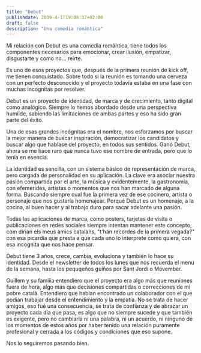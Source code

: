 ```yaml
---
title: "Debut"
publishdate: 2019-4-1T19:08:37+02:00
draft: false
description: "Una comedia romántica"
---
```

<div class="article__content">
<p>
Mi relación con Debut es una comedia romántica, tiene todos los componentes necesarios para emocionar, crear ilusión, empatizar, disgustarte y como no... reirte.

Es uno de esos proyectos que, después de la primera reunión de kick off, me tienen conquistado. Sobre todo si la reunión es tomando una cerveza con un perfecto desconocido y el proyecto todavía estaba en una fase con muchas incognitas por resolver.

Debut es un proyecto de identidad, de marca y de crecimiento, tanto digital como analógico. Siempre lo hemos abordado desde una perspectiva humilde, sabiendo las limitaciones de ambas partes y eso ha sido gran parte del éxito.

Una de esas grandes incógnitas era el nombre, nos esforzamos por buscar la mejor manera de buscar inspiración, democratizar los candidatos y buscar algo que hablase del proyecto, en todos sus sentidos. Ganó Debut, ahora se me hace raro que nunca tuvo ese nombre de entrada, pero que lo tenía en esencia.

La identidad es sencilla, con un sistema básico de representación de marca, pero cargada de personalidad en su aplicación. La clave era asociar nuestra pasión compartida por el arte, la música y evidentemente, la gastronomía, con efemerides, artistas o momentos que nos han marcado de alguna forma. Buscando siempre cual fue la primera vez de ese cocinero, artista o personaje que nos gustaría homenajear. Porqué Debut es un homenaje, a la cocina, al buen hacer y al trabajo duro para sacar adelante una pasión.

Todas las aplicaciones de marca, como posters, tarjetas de visita o publicaciones en redes sociales siempre intentan mantener este concepto, com dirian els meus amics catalans, "t'han recordes de la primera vegada?" con esa picardía que presta a que cada uno lo interprete como quiera, con esa incognita que nos hace pensar.

Debut tiene 3 años, crece, cambia, evoluciona y también lo hace su identidad. Desde el newsletter de todos los lunes que nos recuerda el menu de la semana, hasta los pequqeños guiños por Sant Jordi o Movember.

Guillem y su familia entendiero que el proyecto era algo más que reuniones fuera de hora, algo más que decisiones compartidas o correcciones de mi pobre català. Entendiero que habían encontrado un colaborador con el que podían trabajar desde el entendimiento y la empatía. No se trata de hacer amigos, eso fué una consecuencia, se trata de confianza y de abrazar un proyecto cada día que pasa, es algo que no siempre sucede y que también es exigente, pero no cambiaría ni una palabra, ni un acuerdo, ni ninguno de los momentos de estos años por haber tenido una relación puramente profesional y cerrada a los códigos y condiciones que eso supone.

Nos lo seguiremos pasando bien.

